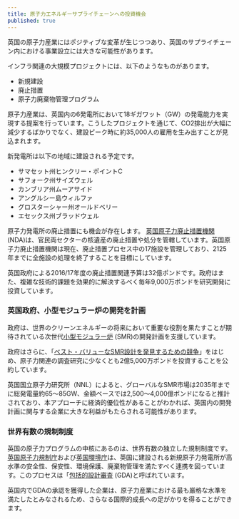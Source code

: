 ```yaml
---
title: 原子力エネルギーサプライチェーンへの投資機会
published: true
---
```

英国の原子力産業にはポジティブな変革が生じつつあり、英国のサプライチェーン内における事業設立には大きな可能性があります。

インフラ関連の大規模プロジェクトには、以下のようなものがあります。
- 新規建設
- 廃止措置
- 原子力廃棄物管理プログラム

原子力産業は、英国内の6発電所において18ギガワット（GW）の発電能力を実現する提案を行っています。こうしたプロジェクトを通じて、CO2排出が大幅に減少するばかりでなく、建設ピーク時に約35,000人の雇用を生み出すことが見込まれます。

新発電所は以下の地域に建設される予定です。
- サマセット州ヒンクリー・ポイントC
- サフォーク州サイズウェル
- カンブリア州ムーアサイド
- アングルシー島ウィルファ
- グロスターシャー州オールドベリー
- エセックス州ブラッドウェル

原子力発電所の廃止措置にも機会が存在します。 [英国原子力廃止措置機関](https://www.gov.uk/government/organisations/nuclear-decommissioning-authority) (NDA)は、官民両セクターの核遺産の廃止措置や処分を管轄しています。英国原子力廃止措置機関は現在、廃止措置プロセス中の17施設を管理しており、2125年までに全施設の処理を終了することを目標にしています。

英国政府による2016/17年度の廃止措置関連予算は32億ポンドです。政府はまた、複雑な技術的課題を効果的に解決するべく毎年9,000万ポンドを研究開発に投資しています。

### 英国政府、小型モジュラー炉の開発を計画

政府は、世界のクリーンエネルギーの将来において重要な役割を果たすことが期待されている次世代[小型モジュラー炉](https://www.gov.uk/government/collections/small-modular-reactors) (SMR)の開発計画を支援しています。

政府はさらに、「[ベスト・バリューなSMR設計を発見するための競争](https://www.gov.uk/government/publications/small-modular-reactors-competition-phase-one)」をはじめ、原子力関連の調査研究に少なくとも2億5,000万ポンドを投資することを公約しています。

英国国立原子力研究所（NNL）によると、グローバルなSMR市場は2035年までに総発電量約65～85GW、金額ベースでは2,500～4,000億ポンドになると推計されており、本アプローチに経済的優位性があることがわかれば、英国内の開発計画に関与する企業に大きな利益がもたらされる可能性があります。

### 世界有数の規制制度

英国の原子力プログラムの中核にあるのは、世界有数の独立した規制制度です。[英国原子力規制庁](http://www.onr.org.uk/)および[英国環境庁](https://www.gov.uk/government/organisations/environment-agency)は、英国に建設される新規原子力発電所が高水準の安全性、保安性、環境保護、廃棄物管理を満たすべく連携を図っています。このプロセスは「[包括的設計審査](http://www.onr.org.uk/new-reactors/) (GDA)と呼ばれています。


英国内でGDAの承認を獲得した企業は、原子力産業における最も厳格な水準を満たしたとみなされるため、さらなる国際的成長への足がかりを得ることができます。
